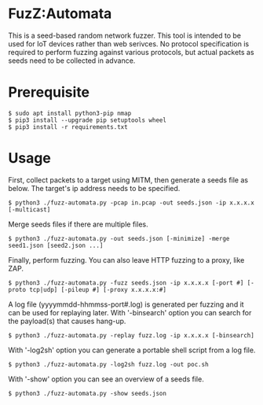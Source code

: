 # FuzZ:Automata

This is a seed-based random network fuzzer. This tool is intended to be used for IoT devices rather than web serivces.
No protocol specification is required to perform fuzzing against various protocols, but actual packets as seeds need to be collected in advance. 

# Prerequisite

    $ sudo apt install python3-pip nmap
    $ pip3 install --upgrade pip setuptools wheel
    $ pip3 install -r requirements.txt

# Usage

First, collect packets to a target using MITM, then generate a seeds file as below. The target's ip address needs to be specified.

    $ python3 ./fuzz-automata.py -pcap in.pcap -out seeds.json -ip x.x.x.x [-multicast]

Merge seeds files if there are multiple files.

    $ python3 ./fuzz-automata.py -out seeds.json [-minimize] -merge seed1.json [seed2.json ...]

Finally, perform fuzzing. You can also leave HTTP fuzzing to a proxy, like ZAP.

    $ python3 ./fuzz-automata.py -fuzz seeds.json -ip x.x.x.x [-port #] [-proto tcp|udp] [-pileup #] [-proxy x.x.x.x:#]

A log file (yyyymmdd-hhmmss-port#.log) is generated per fuzzing and it can be used for replaying later. With '-binsearch' option you can search for the payload(s) that causes hang-up.

    $ python3 ./fuzz-automata.py -replay fuzz.log -ip x.x.x.x [-binsearch]

With '-log2sh' option you can generate a portable shell script from a log file.

    $ python3 ./fuzz-automata.py -log2sh fuzz.log -out poc.sh

With '-show' option you can see an overview of a seeds file.

    $ python3 ./fuzz-automata.py -show seeds.json
